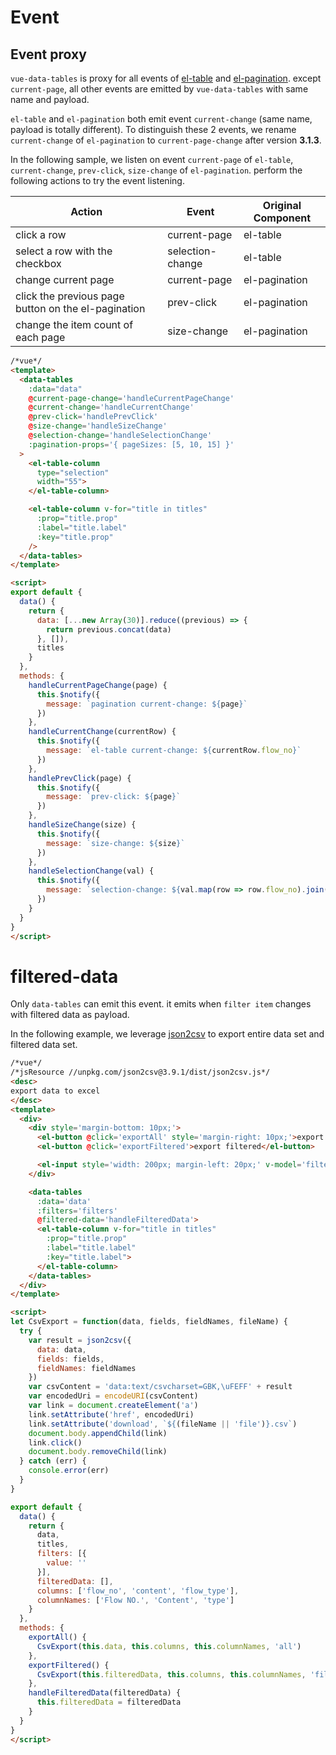 # Event

## Event proxy
`vue-data-tables` is proxy for all events of [el-table](http://element.eleme.io/#/en-US/component/table) and [el-pagination](http://element.eleme.io/#/en-US/component/pagination). except `current-page`, all other events are emitted by `vue-data-tables` with same name and payload.

`el-table` and `el-pagination` both emit event `current-change` (same name, payload is totally different). To distinguish these 2 events, we rename `current-change` of `el-pagination` to `current-page-change` after version **3.1.3**.

In the following sample, we listen on event `current-page` of `el-table`, `current-change`, `prev-click`, `size-change` of `el-pagination`. perform the following actions to try the event listening.

| Action | Event | Original Component |
| -- | -- | -- |
| click a row | current-page | el-table |
| select a row with the checkbox | selection-change | el-table |
| change current page | current-page | el-pagination |
| click the previous page button on the el-pagination | prev-click | el-pagination |
| change the item count of each page | size-change | el-pagination |

```html
/*vue*/
<template>
  <data-tables
    :data="data"
    @current-page-change='handleCurrentPageChange'
    @current-change='handleCurrentChange'
    @prev-click='handlePrevClick'
    @size-change='handleSizeChange'
    @selection-change='handleSelectionChange'
    :pagination-props='{ pageSizes: [5, 10, 15] }'
  >
    <el-table-column
      type="selection"
      width="55">
    </el-table-column>

    <el-table-column v-for="title in titles"
      :prop="title.prop"
      :label="title.label"
      :key="title.prop"
    />
  </data-tables>
</template>

<script>
export default {
  data() {
    return {
      data: [...new Array(30)].reduce((previous) => {
        return previous.concat(data)
      }, []),
      titles
    }
  },
  methods: {
    handleCurrentPageChange(page) {
      this.$notify({
        message: `pagination current-change: ${page}`
      })
    },
    handleCurrentChange(currentRow) {
      this.$notify({
        message: `el-table current-change: ${currentRow.flow_no}`
      })
    },
    handlePrevClick(page) {
      this.$notify({
        message: `prev-click: ${page}`
      })
    },
    handleSizeChange(size) {
      this.$notify({
        message: `size-change: ${size}`
      })
    },
    handleSelectionChange(val) {
      this.$notify({
        message: `selection-change: ${val.map(row => row.flow_no).join(',')}`
      })
    }
  }
}
</script>
```

# filtered-data
Only `data-tables` can emit this event. it emits when `filter item` changes with filtered data as payload.

In the following example, we leverage [json2csv](https://github.com/zemirco/json2csv) to export entire data set and filtered data set.

```html
/*vue*/
/*jsResource //unpkg.com/json2csv@3.9.1/dist/json2csv.js*/
<desc>
export data to excel
</desc>
<template>
  <div>
    <div style='margin-bottom: 10px;'>
      <el-button @click='exportAll' style='margin-right: 10px;'>export all</el-button>
      <el-button @click='exportFiltered'>export filtered</el-button>

      <el-input style='width: 200px; margin-left: 20px;' v-model='filters[0].value'></el-input>
    </div>

    <data-tables
      :data='data'
      :filters='filters'
      @filtered-data='handleFilteredData'>
      <el-table-column v-for="title in titles"
        :prop="title.prop"
        :label="title.label"
        :key="title.label">
      </el-table-column>
    </data-tables>
  </div>
</template>

<script>
let CsvExport = function(data, fields, fieldNames, fileName) {
  try {
    var result = json2csv({
      data: data,
      fields: fields,
      fieldNames: fieldNames
    })
    var csvContent = 'data:text/csvcharset=GBK,\uFEFF' + result
    var encodedUri = encodeURI(csvContent)
    var link = document.createElement('a')
    link.setAttribute('href', encodedUri)
    link.setAttribute('download', `${(fileName || 'file')}.csv`)
    document.body.appendChild(link)
    link.click()
    document.body.removeChild(link)
  } catch (err) {
    console.error(err)
  }
}

export default {
  data() {
    return {
      data,
      titles,
      filters: [{
        value: ''
      }],
      filteredData: [],
      columns: ['flow_no', 'content', 'flow_type'],
      columnNames: ['Flow NO.', 'Content', 'type']
    }
  },
  methods: {
    exportAll() {
      CsvExport(this.data, this.columns, this.columnNames, 'all')
    },
    exportFiltered() {
      CsvExport(this.filteredData, this.columns, this.columnNames, 'filtered')
    },
    handleFilteredData(filteredData) {
      this.filteredData = filteredData
    }
  }
}
</script>
```
